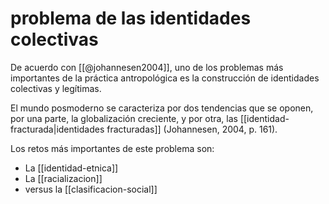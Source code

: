 # problema de las identidades colectivas
De acuerdo con [[@johannesen2004]], uno de los problemas más importantes de la práctica antropológica es la construcción de identidades colectivas y legítimas.

El mundo posmoderno se caracteriza por dos tendencias que se oponen, por una parte, la globalización creciente, y por otra, las [[identidad-fracturada|identidades fracturadas]]  (Johannesen, 2004, p. 161).

Los retos más importantes de este problema son:

- La [[identidad-etnica]]
- La [[racializacion]]
- versus la [[clasificacion-social]]
